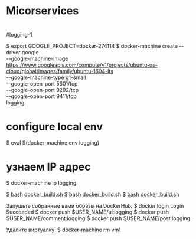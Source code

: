 # Micorservices
#
#
#logging-1

$ export GOOGLE_PROJECT=docker-274114
$ docker-machine create --driver google \
    --google-machine-image https://www.googleapis.com/compute/v1/projects/ubuntu-os-cloud/global/images/family/ubuntu-1604-lts \
    --google-machine-type g1-small \
    --google-open-port 5601/tcp \
    --google-open-port 9292/tcp \
    --google-open-port 9411/tcp \
    logging

# configure local env
$ eval $(docker-machine env logging)

# узнаем IP адрес
$ docker-machine ip logging

$ bash docker_build.sh
$ bash docker_build.sh
$ bash docker_build.sh

Запушьте собранные вами образы на DockerHub:
$ docker login
Login Succeeded
$ docker push $USER_NAME/ui:logging
$ docker push $USER_NAME/comment:logging
$ docker push $USER_NAME/post:logging








Удалите виртуалку:
$ docker-machine rm vm1